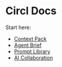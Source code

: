 # Circl Docs

Start here:
- [Context Pack](ops/CONTEXT-PACK.md)
- [Agent Brief](ops/AGENT-BRIEF.md)
- [Prompt Library](ops/PROMPT-LIBRARY.md)
- [AI Collaboration](process/605-ai-collaboration.md)

